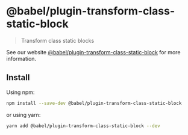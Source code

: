 # @babel/plugin-transform-class-static-block

> Transform class static blocks

See our website [@babel/plugin-transform-class-static-block](https://babeljs.io/docs/en/babel-plugin-transform-class-static-block) for more information.

## Install

Using npm:

```sh
npm install --save-dev @babel/plugin-transform-class-static-block
```

or using yarn:

```sh
yarn add @babel/plugin-transform-class-static-block --dev
```
